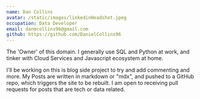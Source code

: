```yaml
---
name: Dan Collins
avatar: /static/images/linkedinHeadshot.jpeg
occupation: Data Developer
email: danmcollins96@gmail.com
github: https://github.com/DanielCollins96
---
```


The 'Owner' of this domain. I generally use SQL and Python at work, and tinker with Cloud Services and Javascript ecosystem at home.

I'll be working on this is blog side project to try and add commenting and more. My Posts are written in markdown or "mdx", and pushed to a GitHub repo, which triggers the site to be rebuilt. I am open to receiving pull requests for posts that are tech or data related.
